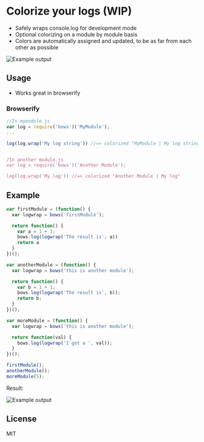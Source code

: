 # Colorize your logs (WIP)

- Safely wraps console.log for development mode
- Optional colorizing on a module by module basis
- Colors are automatically assigned and updated, to be as far from each other as possible

![Example output](http://monosnap.com/image/B95kOBXY93TYV884xjCmFgJwo.png)

## Usage
- Works great in browserify

### Browserify
```javascript
//In mymodule.js
var log = require('bows')('MyModule');
...

log(log.wrap('My log string')) //=> colorized "MyModule | My log string"


/In another module.js
var log = require('bows')('Another Module');

log(log.wrap('My log')) //=> colorized "Another Module | My log"
```

## Example

```javascript
var firstModule = (function() {
  var logwrap = bows('firstModule');

  return function() {
    var a = 1 + 1;
    bows.log(logwrap('The result is', a))
    return a
  }
})();

var anotherModule = (function() {
  var logwrap = bows('this is another module');

  return function() {
    var b = 1 + 1;
    bows.log(logwrap('The result is', b));
    return b;
  }
})();

var moreModule = (function() {
  var logwrap = bows('this is another module');

  return function(val) {
    bows.log(logwrap('I got a ', val));
  }
})();

firstModule();
anotherModule();
moreModule(5);
```

Result:

![Example output](http://monosnap.com/image/B95kOBXY93TYV884xjCmFgJwo.png)

## License

MIT
